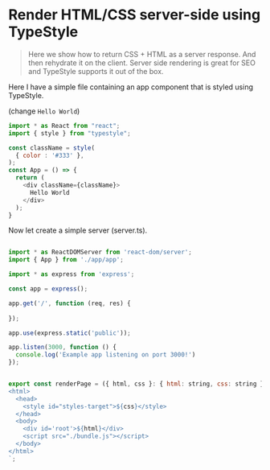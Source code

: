 # Render HTML/CSS server-side using TypeStyle 
> Here we show how to return CSS + HTML as a server response. And then rehydrate it on the client. Server side rendering is great for SEO and TypeStyle supports it out of the box.

Here I have a simple file containing an app component that is styled using TypeStyle.

(change `Hello World`)
```js
import * as React from "react";
import { style } from "typestyle";

const className = style(
  { color : '#333' },
);
const App = () => {
  return (
    <div className={className}>
      Hello World
    </div>
  );
}
```

Now let create a simple server (server.ts).

```js

import * as ReactDOMServer from 'react-dom/server';
import { App } from './app/app';

import * as express from 'express';

const app = express();

app.get('/', function (req, res) {
  
});

app.use(express.static('public'));

app.listen(3000, function () {
  console.log('Example app listening on port 3000!')
});


export const renderPage = ({ html, css }: { html: string, css: string }) => `
<html>
  <head>
    <style id="styles-target">${css}</style>
  </head>
  <body>
    <div id='root'>${html}</div>
    <script src="./bundle.js"></script>
  </body>
</html>
`;
```
